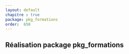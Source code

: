 ```yaml
---
layout: default
chapitre : true
package: pkg_formations
order:  650
---
```


## Réalisation package pkg_formations

